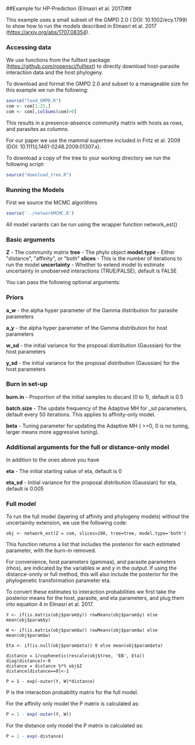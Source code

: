 ##Example for HP-Prediction (Elmasri et al. 2017)##

This example uses a small subset of the GMPD 2.0 ( DOI: 10.1002/ecy.1799) to show how to run the models described in Elmasri et al. 2017 (https://arxiv.org/abs/1707.08354).


### **Accessing data**

We use functions from the fulltext package (https://github.com/ropensci/fulltext) to directly download host-parasite interaction data and the host phylogeny. 

To download and format the GMPD 2.0 and subset to a manageable size for this example we run the following:

```r
source("load_GMPD.R")
com <- com[1:25,]
com <- com[,colSums(com)>0]
```
This results in a presence-absence community matrix with 
hosts as rows, and parasites as columns. 

For our paper we use the mammal supertree included in Fritz et al. 2009 (DOI: 10.1111/j.1461-0248.2009.01307.x).

To download a copy of the tree to your working directory we run the following script:

```r
source("download_tree.R")
```

### **Running the Models**

First we source the MCMC algorithms

```r
source('../networkMCMC.R')
```

All model variants can be run using the wrapper function network_est()

### Basic arguments ###

**Z** - The community matrix
**tree** - The phylo object
**model.type** - Either "distance", "affinity", or "both"
**slices** - This is the number of iterations to run the model
**uncertainty** - Whether to extend model to estimate uncertainty in unobserved interactions (TRUE/FALSE), default is FALSE 

You can pass the following optional arguments:

### Priors ###

**a_w** - the alpha hyper parameter of the Gamma distribution for parasite parameters

**a_y** - the alpha hyper parameter of the Gamma distribution for host parameters

**w_sd** - the initial variance for the proposal distribution (Gaussian) for the host parameters

**y_sd** - the initial variance for the proposal distribution (Gaussian) for the host parameters


### Burn in set-up ###

**burn.in** - Proportion of the initial samples to discard (0 to 1), default is 0.5

**batch.size** - The update frequency of the Adaptive MH for _sd parameters, default every 50 iterations. This applies to affinity-only model.

**beta** - Tuning parameter for updating the Adaptive MH ( >=0, 0 is no tuning, larger means more aggressive tuning).


### Additional arguments for the full or distance-only model ###

In addition to the ones above you have

**eta** - The initial starting value of eta, default is 0

**eta_sd** - Initial variance for the proposal distribution (Gaussian) for eta, default is 0.005


### Full model ###
To run the full model (layering of affinity and phylogeny models) without the uncertainity extension, we use the following code: 

```{r
obj <- network_est(Z = com, slices=100, tree=tree, model.type='both')
```

This function returns a list that includes the posterior for each estimated parameter, with the burn-in removed.

For convenience, host parameters (gammas), and parasite parameters (rhos), are indicated by the variables w and y in the output. If using the distance-onnly or full method, this will also include the posterior for the phylogenetic transformation parameter eta. 

To convert these estimates to interaction probabilities we first take the posterior means for the host, parasite, and eta parameters, and plug them into equation 4 in Elmasri et al. 2017.

```{r
Y <- if(is.matrix(obj$param$y)) rowMeans(obj$param$y) else  mean(obj$param$y)

W <- if(is.matrix(obj$param$w)) rowMeans(obj$param$w) else  mean(obj$param$w)

Eta <- if(is.null(obj$param$eta)) 0 else mean(obj$param$eta)

distance = 1/cophenetic(rescale(obj$tree, 'EB', Eta))
diag(distance)<-0
distance = distance %*% obj$Z
distance[distance==0]<-1

P = 1 - exp(-outer(Y, W)*distance)

```

P is the interaction probability matrix for the full model. 


For the affinity only model the P matrix is calculated as:

```r
P = 1 - exp(-outer(Y, W))
```

For the distance only model the P matrix is calculated as:
```r
P = 1 - exp(-distance)
```
